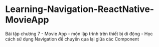 # Learning-Navigation-ReactNative-MovieApp
Bài tập chương 7 - Movie App - môn lập trình trên thiết bị di động - Học cách sử dụng Navigation để chuyển qua lại giữa các Component
